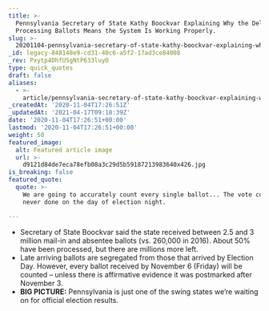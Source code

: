 ```yaml
---
title: >-
  Pennsylvania Secretary of State Kathy Boockvar Explaining Why the Delay in
  Processing Ballots Means the System Is Working Properly.
slug: >-
  20201104-pennsylvania-secretary-of-state-kathy-boockvar-explaining-why-the-delay-in-processing-ballots-means-the-system-is-working-properly
_id: legacy-848148e9-cd31-40c6-a5f2-17ad3ce84008
_rev: Pxytp4DhfU5gNtP633luyO
type: quick_quotes
draft: false
aliases:
  - >-
    article/pennsylvania-secretary-of-state-kathy-boockvar-explaining-why-the-delay-in-processing-ballots-means-the-system-is-working-properly/
_createdAt: '2020-11-04T17:26:51Z'
_updatedAt: '2021-04-17T09:18:39Z'
date: '2020-11-04T17:26:51+00:00'
lastmod: '2020-11-04T17:26:51+00:00'
weight: 50
featured_image:
  alt: Featured article image
  url: >-
    d9121d84de7eca78efb08a3c29d5b59187213983640x426.jpg
is_breaking: false
featured_quote:
  quote: >-
    We are going to accurately count every single ballot... The vote count is
    never done on the day of election night.

---
```

* Secretary of State Boockvar said the state received between 2.5 and 3 million mail-in and absentee ballots (vs. 260,000 in 2016). About 50% have been processed, but there are millions more left.
* Late arriving ballots are segregated from those that arrived by Election Day. However, every ballot received by November 6 (Friday) will be counted – unless there is affirmative evidence it was postmarked after November 3.
* **BIG PICTURE:** Pennsylvania is just one of the swing states we’re waiting on for official election results.